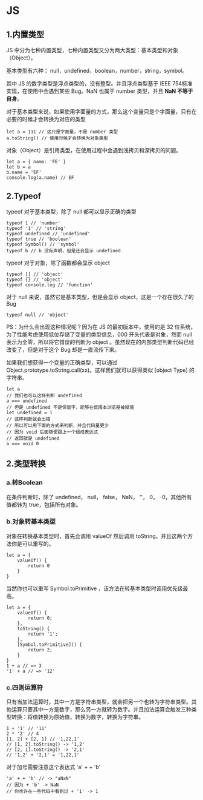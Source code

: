 # JS
## 1.内置类型
JS 中分为七种内置类型，七种内置类型又分为两大类型：基本类型和对象（Object）。<br>

基本类型有六种： null，undefined，boolean，number，string，symbol。<br>

其中 JS 的数字类型是浮点类型的，没有整型。并且浮点类型基于 IEEE 754标准实现，在使用中会遇到某些 Bug。NaN 也属于 number 类型，并且 **NaN 不等于自身**。<br>

对于基本类型来说，如果使用字面量的方式，那么这个变量只是个字面量，只有在必要的时候才会转换为对应的类型<br>

    let a = 111 // 这只是字面量，不是 number 类型
    a.toString() // 使用时候才会转换为对象类型

对象（Object）是引用类型，在使用过程中会遇到浅拷贝和深拷贝的问题。<br>

    let a = { name: 'FE' }
    let b = a
    b.name = 'EF'
    console.log(a.name) // EF 

## 2.Typeof
typeof 对于基本类型，除了 null 都可以显示正确的类型<br>

    typeof 1 // 'number'
    typeof '1' // 'string'
    typeof undefined // 'undefined'
    typeof true // 'boolean'
    typeof Symbol() // 'symbol'
    typeof b // b 没有声明，但是还会显示 undefined

typeof 对于对象，除了函数都会显示 object<br>

    typeof [] // 'object'
    typeof {} // 'object'
    typeof console.log // 'function'

对于 null 来说，虽然它是基本类型，但是会显示 object，这是一个存在很久了的 Bug<br>

    typeof null // 'object'

PS：为什么会出现这种情况呢？因为在 JS 的最初版本中，使用的是 32 位系统，为了性能考虑使用低位存储了变量的类型信息，000 开头代表是对象，然而 null 表示为全零，所以将它错误的判断为 object 。虽然现在的内部类型判断代码已经改变了，但是对于这个 Bug 却是一直流传下来。<br>

如果我们想获得一个变量的正确类型，可以通过 Object.prototype.toString.call(xx)。这样我们就可以获得类似 [object Type] 的字符串。<br>

    let a
    // 我们也可以这样判断 undefined
    a === undefined
    // 但是 undefined 不是保留字，能够在低版本浏览器被赋值
    let undefined = 1
    // 这样判断就会出错
    // 所以可以用下面的方式来判断，并且代码量更少
    // 因为 void 后面随便跟上一个组成表达式
    // 返回就是 undefined
    a === void 0

## 2.类型转换
### a.转Boolean
在条件判断时，除了 undefined， null， false， NaN， ''， 0， -0，其他所有值都转为 true，包括所有对象。<br>

### b.对象转基本类型
对象在转换基本类型时，首先会调用 valueOf 然后调用 toString。并且这两个方法你是可以重写的。<br>

    let a = {
        valueOf() {
            return 0
        }
    }

当然你也可以重写 Symbol.toPrimitive ，该方法在转基本类型时调用优先级最高。<br>

    let a = {
        valueOf() {
            return 0;
        },
        toString() {
            return '1';
        },
        [Symbol.toPrimitive]() {
            return 2;
        }
    }
    1 + a // => 3
    '1' + a // => '12'

### c.四则运算符
只有当加法运算时，其中一方是字符串类型，就会把另一个也转为字符串类型。其他运算只要其中一方是数字，那么另一方就转为数字。并且加法运算会触发三种类型转换：将值转换为原始值，转换为数字，转换为字符串。<br>

    1 + '1' // '11'
    2 * '2' // 4
    [1, 2] + [2, 1] // '1,22,1'
    // [1, 2].toString() -> '1,2'
    // [2, 1].toString() -> '2,1'
    // '1,2' + '2,1' = '1,22,1'

对于加号需要注意这个表达式 'a' + + 'b'<br>

    'a' + + 'b' // -> "aNaN"
    // 因为 + 'b' -> NaN
    // 你也许在一些代码中看到过 + '1' -> 1